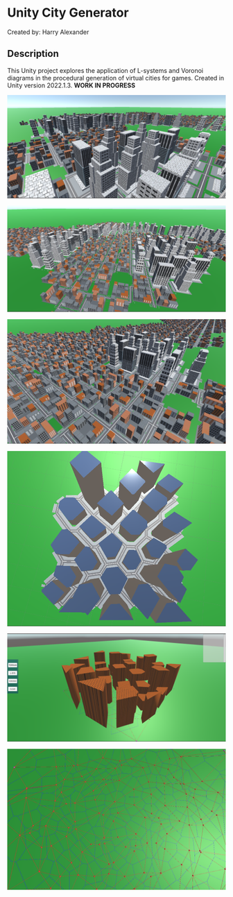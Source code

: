 # Unity City Generator

Created by: Harry Alexander

## Description

This Unity project explores the application of L-systems and Voronoi diagrams in the procedural generation of virtual cities for games. Created in Unity version 2022.1.3. **WORK IN PROGRESS**

![City made with L-systems](images/L-sys_city3.PNG)

![City made with L-systems 2](images/L-sys_city2.PNG)

![City made with L-systems 3](images/L-sys_city1.PNG)

![City made with Voronoi diagrams](images/voronoi_city.PNG)

![City made with Voronoi diagrams 2](images/voronoi-city-bricks.PNG)

![Delaunay triangulation and subsequent Voronoi diagram](images/unity_voronoi.PNG)
